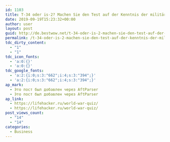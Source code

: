 ```yaml
---
id: 1103
title: T-34 oder is-2? Machen Sie den Test auf der Kenntnis der militärischen Ausrüstung des Zweiten Weltkriegs
date: 2019-09-19T15:23:32+00:00
author: user
layout: post
guid: http://de.bestwow.net/t-34-oder-is-2-machen-sie-den-test-auf-der-kenntnis-der-militarischen-ausrustung-des-zweiten-weltkriegs/
permalink: /t-34-oder-is-2-machen-sie-den-test-auf-der-kenntnis-der-militarischen-ausrustung-des-zweiten-weltkriegs/
tdc_dirty_content:
  - "1"
  - "1"
tdc_icon_fonts:
  - 'a:0:{}'
  - 'a:0:{}'
tdc_google_fonts:
  - 'a:2:{i:0;s:3:"662";i:4;s:3:"394";}'
  - 'a:2:{i:0;s:3:"662";i:4;s:3:"394";}'
ap_mark:
  - Это пост был добавлен через AftParser
  - Это пост был добавлен через AftParser
ap_link:
  - https://lifehacker.ru/world-war-quiz/
  - https://lifehacker.ru/world-war-quiz/
post_views_count:
  - "14"
  - "14"
categories:
  - Business
---
```

</p>